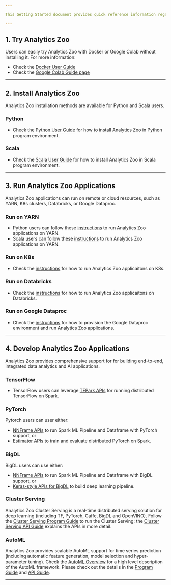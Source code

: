 ```yaml
---

This Getting Started document provides quick reference information regarding installing Analytics Zoo, running the applications, and developing your own applications using Analytics Zoo. 

---
```



## 1. Try Analytics Zoo
Users can easily try Analytics Zoo with Docker or Google Colab without installing it. For more information: 

- Check the [Docker User Guide](DockerUserGuide/index.md)
- Check the [Google Colab Guide page](ProgrammingGuide/run-notebook-colab.md)

---


## 2. Install Analytics Zoo

Analytics Zoo installation methods are available for Python and Scala users. 

### Python

- Check the [Python User Guide](PythonUserGuide/install.md) for how to install Analytics Zoo in Python program environment.

### Scala

- Check the [Scala User Guide](ScalaUserGuide/install.md) for how to install Analytics Zoo in Scala program environment.

---


## 3. Run Analytics Zoo Applications
Analytics Zoo applications can run on remote or cloud resources, such as YARN, K8s clusters, Databricks, or Google Dataproc. 

### Run on YARN

- Python users can follow these [instructions](PythonUserGuide/run.md) to run Analytics Zoo applications on YARN.
- Scala users can follow these [instructions](ScalaUserGuide/run.md) to run Analytics Zoo applications on YARN.
 
### Run on K8s

- Check the [instructions](https://analytics-zoo.github.io) for how to run Analytics Zoo applicaitons on K8s.

### Run on Databricks

- Check the [instructions](PlatformGuide/AnalyticsZoo-on-Databricks.md) for how to run Analytics Zoo applicaitons on Databricks.

### Run on Google Dataproc

- Check the [instructions](ProgrammingGuide/run-on-dataproc.md) for how to provision the Google Dataproc environment and run Analytics Zoo applications. 

---


## 4. Develop Analytics Zoo Applications

Analytics Zoo provides comprehensive support for for building end-to-end, integrated data analytics and AI applications. 

### TensorFlow

- TensorFlow users can leverage [TFPark APIs](ProgrammingGuide/TFPark/tensorflow.md) for running distributed TensorFlow on Spark. 

### PyTorch

Pytorch users can user either: 

- [NNFrame APIs](APIGuide/PipelineAPI/nnframes.md) to run Spark ML Pipeline and Dataframe with PyTorch support, or 
- [Estimator APIs](APIGuide/PipelineAPI/estimator.md) to train and evaluate distributed PyTorch on Spark.

### BigDL

BigDL users can use either: 

- [NNFrame APIs](APIGuide/PipelineAPI/nnframes.md) to run Spark ML Pipeline and Dataframe with BigDL support, or 
- [Keras-style APIs for BigDL](KerasStyleAPIGuide/Optimization/training.md/) to build deep learning pipeline.

### Cluster Serving

Analytics Zoo Cluster Serving is a real-time distributed serving solution for deep learning (including TF, PyTorch, Caffe, BigDL and OpenVINO). Follow the [Cluster Serving Program Guide](ClusterServingGuide/ProgrammingGuide.md) to run the Cluster Serving; the [Cluster Serving API Guide](ClusterServingGuide/APIGuide.md) explains the APIs in more detail. 

### AutoML

Analytics Zoo provides scalable AutoML support for time series prediction (including automatic feature generation, model selection and hyper-parameter tuning). Check the [AutoML Overview](ProgrammingGuide/AutoML/overview.md) for a high level description of the AutoML framework. Please check out the details in the [Program Guide](ProgrammingGuide/AutoML/forecasting.md) and [API Guide](APIGuide/AutoML/time-sequence-predictor.md). 


---
